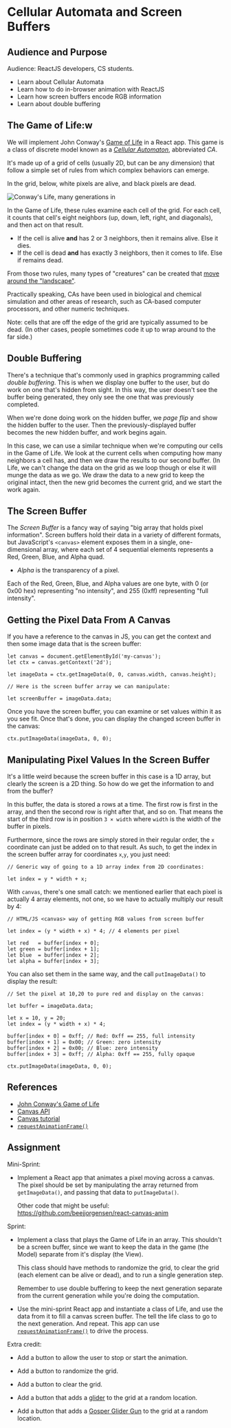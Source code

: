 # Cellular Automata and Screen Buffers


## Audience and Purpose

Audience: ReactJS developers, CS students.

* Learn about Cellular Automata
* Learn how to do in-browser animation with ReactJS
* Learn how screen buffers encode RGB information
* Learn about double buffering


## The Game of Life:w



We will implement John Conway's [Game of
Life](https://en.wikipedia.org/wiki/Conway%27s_Game_of_Life) in a React
app. This game is a class of discrete model known as a *[Cellular
Automaton](https://en.wikipedia.org/wiki/Cellular_automaton)*, abbreviated *CA*.

It's made up of a grid of cells (usually 2D, but can be any dimension)
that follow a simple set of rules from which complex behaviors can
emerge.

In the grid, below, white pixels are alive, and black pixels are dead.

![Conway's Life, many generations in](img/life.png)

In the Game of Life, these rules examine each cell of the grid. For each
cell, it counts that cell's eight neighbors (up, down, left, right, and
diagonals), and then act on that result.

* If the cell is alive **and** has 2 or 3 neighbors, then it remains
  alive. Else it dies.
* If the cell is dead **and** has exactly 3 neighbors, then it comes to
  life. Else if remains dead.

From those two rules, many types of "creatures" can be created that
[move around the
"landscape"](https://www.youtube.com/watch?v=28vxPvTDh4E).

Practically speaking, CAs have been used in biological and chemical
simulation and other areas of research, such as CA-based computer
processors, and other numeric techniques.

Note: cells that are off the edge of the grid are typically assumed to
be dead. (In other cases, people sometimes code it up to wrap around to
the far side.)


## Double Buffering

There's a technique that's commonly used in graphics programming called
*double buffering*. This is when we display one buffer to the user, but
do work on one that's hidden from sight. In this way, the user doesn't
see the buffer being generated, they only see the one that was
previously completed.

When we're done doing work on the hidden buffer, we *page flip* and show
the hidden buffer to the user. Then the previously-displayed buffer
becomes the new hidden buffer, and work begins again.

In this case, we can use a similar technique when we're computing our
cells in the Game of Life. We look at the current cells when computing
how many neighbors a cell has, and then we draw the results to our
second buffer. (In Life, we can't change the data on the grid as we loop
though or else it will munge the data as we go. We draw the data to a
new grid to keep the original intact, then the new grid becomes the
current grid, and we start the work again.


## The Screen Buffer

The *Screen Buffer* is a fancy way of saying "big array that holds pixel
information". Screen buffers hold their data in a variety of different
formats, but JavaScript's `<canvas>` element exposes them in a single,
one-dimensional array, where each set of 4 sequential elements
represents a Red, Green, Blue, and Alpha quad.

* *Alpha* is the transparency of a pixel.

Each of the Red, Green, Blue, and Alpha values are one byte, with 0 (or
0x00 hex) representing "no intensity", and 255 (0xff) representing "full
intensity".


## Getting the Pixel Data From A Canvas

If you have a reference to the canvas in JS, you can get the context and then some image data that is the screen buffer:

    let canvas = document.getElementById('my-canvas');
	let ctx = canvas.getContext('2d');

	let imageData = ctx.getImageData(0, 0, canvas.width, canvas.height);

    // Here is the screen buffer array we can manipulate:

	let screenBuffer = imageData.data;

Once you have the screen buffer, you can examine or set values within it
as you see fit. Once that's done, you can display the changed screen
buffer in the canvas:

    ctx.putImageData(imageData, 0, 0);


## Manipulating Pixel Values In the Screen Buffer

It's a little weird because the screen buffer in this case is a 1D
array, but clearly the screen is a 2D thing. So how do we get the
information to and from the buffer?

In this buffer, the data is stored a rows at a time. The first row is
first in the array, and then the second row is right after that, and so
on. That means the start of the third row is in position `3 × width`
where `width` is the width of the buffer in pixels.

Furthermore, since the rows are simply stored in their regular order,
the `x` coordinate can just be added on to that result. As such, to get
the index in the screen buffer array for coordinates `x`,`y`, you just
need:

    // Generic way of going to a 1D array index from 2D coordinates:

    let index = y * width + x;

With `canvas`, there's one small catch: we mentioned earlier that each
pixel is actually 4 array elements, not one, so we have to actually
multiply our result by 4:

    // HTML/JS <canvas> way of getting RGB values from screen buffer

	let index = (y * width + x) * 4; // 4 elements per pixel

	let red   = buffer[index + 0];
	let green = buffer[index + 1];
	let blue  = buffer[index + 2];
	let alpha = buffer[index + 3];

You can also set them in the same way, and the call `putImageData()` to display the result:

    // Set the pixel at 10,20 to pure red and display on the canvas:

    let buffer = imageData.data;

    let x = 10, y = 20;
	let index = (y * width + x) * 4;

	buffer[index + 0] = 0xff; // Red: 0xff == 255, full intensity
	buffer[index + 1] = 0x00; // Green: zero intensity
	buffer[index + 2] = 0x00; // Blue: zero intensity
	buffer[index + 3] = 0xff; // Alpha: 0xff == 255, fully opaque

	ctx.putImageData(imageData, 0, 0);


## References

* [John Conway's Game of
Life](https://en.wikipedia.org/wiki/Conway%27s_Game_of_Life)
* [Canvas API](https://developer.mozilla.org/en-US/docs/Web/API/Canvas_API)
* [Canvas tutorial](https://developer.mozilla.org/en-US/docs/Web/API/Canvas_API/Tutorial)
* [`requestAnimationFrame()`](https://developer.mozilla.org/en-US/docs/Web/API/window/requestAnimationFrame)


## Assignment

Mini-Sprint:

* Implement a React app that animates a pixel moving across a canvas.
  The pixel should be set by manipulating the array returned from
  `getImageData()`, and passing that data to `putImageData()`.

  Other code that might be useful: https://github.com/beejjorgensen/react-canvas-anim

Sprint:


* Implement a class that plays the Game of Life in an array. This
  shouldn't be a screen buffer, since we want to keep the data in the
  game (the Model) separate from it's display (the View).

  This class should have methods to randomize the grid, to clear the
  grid (each element can be alive or dead), and to run a single
  generation step.

  Remember to use double buffering to keep the next generation separate
  from the current generation while you're doing the computation.

* Use the mini-sprint React app and instantiate a class of Life, and use
  the data from it to fill a canvas screen buffer. The tell the life
  class to go to the next generation. And repeat. This app can use
  [`requestAnimationFrame()`](https://developer.mozilla.org/en-US/docs/Web/API/window/requestAnimationFrame)
  to drive the process.

Extra credit:

* Add a button to allow the user to stop or start the animation.

* Add a button to randomize the grid.

* Add a button to clear the grid.

* Add a button that adds a
  [glider](https://en.wikipedia.org/wiki/Glider_(Conway%27s_Life)) to
  the grid at a random location.

* Add a button that adds a [Gosper Glider
  Gun](https://en.wikipedia.org/wiki/Gun_(cellular_automaton)) to the
  grid at a random location.
